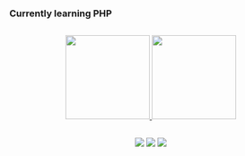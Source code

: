 ### Currently learning PHP

##

<div align="center">
  <a href="https://github.com/cnnsilveira">
  <img height="150em" src="https://github-readme-stats.vercel.app/api?username=cnnsilveira&show_icons=true&theme=dark"/>
  <img height="150em" src="https://github-readme-stats.vercel.app/api/top-langs/?username=cnnsilveira&layout=compact&theme=dark"/>
</div>

##

<div align="center">
  <a href="https://instagram.com/caionunes.s" target="_blank"><img src="https://img.shields.io/badge/-Instagram-%23E4405F?style=for-the-badge&logo=instagram&logoColor=white" target="_blank"></a>
  <a href = "mailto:contato.caionunes@gmail.com"><img src="https://img.shields.io/badge/-Gmail-%23333?style=for-the-badge&logo=gmail&logoColor=white" target="_blank"></a>
  <a href="https://www.linkedin.com/in/caio-nuness" target="_blank"><img src="https://img.shields.io/badge/-LinkedIn-%230077B5?style=for-the-badge&logo=linkedin&logoColor=white" target="_blank"></a>
</div>

<!--

##

![Snake animation](https://github.com/cnnsilveira/cnnsilveira/blob/output/github-contribution-grid-snake.svg) 

-->
